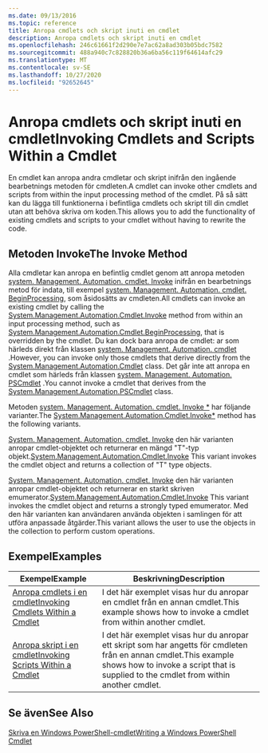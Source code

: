 ```yaml
---
ms.date: 09/13/2016
ms.topic: reference
title: Anropa cmdlets och skript inuti en cmdlet
description: Anropa cmdlets och skript inuti en cmdlet
ms.openlocfilehash: 246c61661f2d290e7e7ac62a8ad303b05bdc7582
ms.sourcegitcommit: 488a940c7c828820b36a6ba56c119f64614afc29
ms.translationtype: MT
ms.contentlocale: sv-SE
ms.lasthandoff: 10/27/2020
ms.locfileid: "92652645"
---
```

# <a name="invoking-cmdlets-and-scripts-within-a-cmdlet"></a><span data-ttu-id="6f27b-103">Anropa cmdlets och skript inuti en cmdlet</span><span class="sxs-lookup"><span data-stu-id="6f27b-103">Invoking Cmdlets and Scripts Within a Cmdlet</span></span>

<span data-ttu-id="6f27b-104">En cmdlet kan anropa andra cmdletar och skript inifrån den ingående bearbetnings metoden för cmdleten.</span><span class="sxs-lookup"><span data-stu-id="6f27b-104">A cmdlet can invoke other cmdlets and scripts from within the input processing method of the cmdlet.</span></span> <span data-ttu-id="6f27b-105">På så sätt kan du lägga till funktionerna i befintliga cmdlets och skript till din cmdlet utan att behöva skriva om koden.</span><span class="sxs-lookup"><span data-stu-id="6f27b-105">This allows you to add the functionality of existing cmdlets and scripts to your cmdlet without having to rewrite the code.</span></span>

## <a name="the-invoke-method"></a><span data-ttu-id="6f27b-106">Metoden Invoke</span><span class="sxs-lookup"><span data-stu-id="6f27b-106">The Invoke Method</span></span>

<span data-ttu-id="6f27b-107">Alla cmdletar kan anropa en befintlig cmdlet genom att anropa metoden [system. Management. Automation. cmdlet. Invoke](/dotnet/api/System.Management.Automation.Cmdlet.Invoke) inifrån en bearbetnings metod för indata, till exempel [system. Management. Automation. cmdlet. BeginProcessing](/dotnet/api/System.Management.Automation.Cmdlet.BeginProcessing), som åsidosätts av cmdleten.</span><span class="sxs-lookup"><span data-stu-id="6f27b-107">All cmdlets can invoke an existing cmdlet by calling the [System.Management.Automation.Cmdlet.Invoke](/dotnet/api/System.Management.Automation.Cmdlet.Invoke) method from within an input processing method, such as [System.Management.Automation.Cmdlet.BeginProcessing](/dotnet/api/System.Management.Automation.Cmdlet.BeginProcessing), that is overridden by the cmdlet.</span></span> <span data-ttu-id="6f27b-108">Du kan dock bara anropa de cmdlet: ar som härleds direkt från klassen [system. Management. Automation. cmdlet](/dotnet/api/System.Management.Automation.Cmdlet) .</span><span class="sxs-lookup"><span data-stu-id="6f27b-108">However, you can invoke only those cmdlets that derive directly from the [System.Management.Automation.Cmdlet](/dotnet/api/System.Management.Automation.Cmdlet) class.</span></span> <span data-ttu-id="6f27b-109">Det går inte att anropa en cmdlet som härleds från klassen [system. Management. Automation. PSCmdlet](/dotnet/api/System.Management.Automation.PSCmdlet) .</span><span class="sxs-lookup"><span data-stu-id="6f27b-109">You cannot invoke a cmdlet that derives from the [System.Management.Automation.PSCmdlet](/dotnet/api/System.Management.Automation.PSCmdlet) class.</span></span>

<span data-ttu-id="6f27b-110">Metoden [system. Management. Automation. cmdlet. Invoke \*](/dotnet/api/System.Management.Automation.Cmdlet.Invoke) har följande varianter.</span><span class="sxs-lookup"><span data-stu-id="6f27b-110">The [System.Management.Automation.Cmdlet.Invoke\*](/dotnet/api/System.Management.Automation.Cmdlet.Invoke) method has the following variants.</span></span>

<span data-ttu-id="6f27b-111">[System. Management. Automation. cmdlet. Invoke](/dotnet/api/System.Management.Automation.Cmdlet.Invoke) den här varianten anropar cmdlet-objektet och returnerar en mängd "T"-typ objekt.</span><span class="sxs-lookup"><span data-stu-id="6f27b-111">[System.Management.Automation.Cmdlet.Invoke](/dotnet/api/System.Management.Automation.Cmdlet.Invoke) This variant invokes the cmdlet object and returns a collection of "T" type objects.</span></span>

<span data-ttu-id="6f27b-112">[System. Management. Automation. cmdlet. Invoke](/dotnet/api/System.Management.Automation.Cmdlet.Invoke) den här varianten anropar cmdlet-objektet och returnerar en starkt skriven emumerator.</span><span class="sxs-lookup"><span data-stu-id="6f27b-112">[System.Management.Automation.Cmdlet.Invoke](/dotnet/api/System.Management.Automation.Cmdlet.Invoke) This variant invokes the cmdlet object and returns a strongly typed emumerator.</span></span> <span data-ttu-id="6f27b-113">Med den här varianten kan användaren använda objekten i samlingen för att utföra anpassade åtgärder.</span><span class="sxs-lookup"><span data-stu-id="6f27b-113">This variant allows the user to use the objects in the collection to perform custom operations.</span></span>

## <a name="examples"></a><span data-ttu-id="6f27b-114">Exempel</span><span class="sxs-lookup"><span data-stu-id="6f27b-114">Examples</span></span>

|<span data-ttu-id="6f27b-115">Exempel</span><span class="sxs-lookup"><span data-stu-id="6f27b-115">Example</span></span>|<span data-ttu-id="6f27b-116">Beskrivning</span><span class="sxs-lookup"><span data-stu-id="6f27b-116">Description</span></span>|
|-------------|-----------------|
|[<span data-ttu-id="6f27b-117">Anropa cmdlets i en cmdlet</span><span class="sxs-lookup"><span data-stu-id="6f27b-117">Invoking Cmdlets Within a Cmdlet</span></span>](./how-to-invoke-a-cmdlet-from-within-a-cmdlet.md)|<span data-ttu-id="6f27b-118">I det här exemplet visas hur du anropar en cmdlet från en annan cmdlet.</span><span class="sxs-lookup"><span data-stu-id="6f27b-118">This example shows how to invoke a cmdlet from within another cmdlet.</span></span>|
|[<span data-ttu-id="6f27b-119">Anropa skript i en cmdlet</span><span class="sxs-lookup"><span data-stu-id="6f27b-119">Invoking Scripts Within a Cmdlet</span></span>](./how-to-invoke-scripts-within-a-cmdlet.md)|<span data-ttu-id="6f27b-120">I det här exemplet visas hur du anropar ett skript som har angetts för cmdleten från en annan cmdlet.</span><span class="sxs-lookup"><span data-stu-id="6f27b-120">This example shows how to invoke a script that is supplied to the cmdlet from within another cmdlet.</span></span>|

## <a name="see-also"></a><span data-ttu-id="6f27b-121">Se även</span><span class="sxs-lookup"><span data-stu-id="6f27b-121">See Also</span></span>

[<span data-ttu-id="6f27b-122">Skriva en Windows PowerShell-cmdlet</span><span class="sxs-lookup"><span data-stu-id="6f27b-122">Writing a Windows PowerShell Cmdlet</span></span>](./writing-a-windows-powershell-cmdlet.md)
